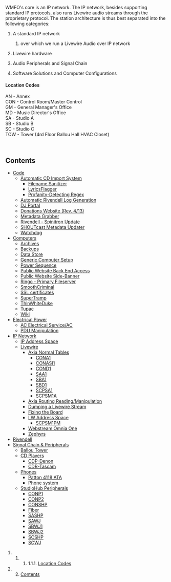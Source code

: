 WMFO's core is an IP network. The IP network, besides supporting
standard IP protocols, also runs Livewire audio streams through the
proprietary protocol. The station architecture is thus best separated
into the following categories:

1.  A standard IP network
    1.  over which we run a Livewire Audio over IP network

2.  Livewire hardware
3.  Audio Peripherals and Signal Chain
4.  Software Solutions and Computer Configurations

#### Location Codes 

AN - Annex\
 CON - Control Room/Master Control\
 GM - General Manager's Office\
 MD - Music Director's Office\
 SA - Studio A\
 SB - Studio B\
 SC - Studio C\
 TOW - Tower (4rd Floor Ballou Hall HVAC Closet) 

 

Contents 
--------

-   [Code](https://wiki.wmfo.org/Operations/Station_Architecture_Overview/Code "Operations/Station_Architecture_Overview/Code")
    -   [Automatic CD Import
        System](https://wiki.wmfo.org/Operations/Station_Architecture_Overview/Code/Automatic_CD_Import_System "Operations/Station_Architecture_Overview/Code/Automatic_CD_Import_System")
        -   [Filename
            Sanitizer](https://wiki.wmfo.org/Operations/Station_Architecture_Overview/Code/Automatic_CD_Import_System/Filename_Sanitizer "Operations/Station_Architecture_Overview/Code/Automatic_CD_Import_System/Filename_Sanitizer")
        -   [LyricsFlagger](https://wiki.wmfo.org/Operations/Station_Architecture_Overview/Code/Automatic_CD_Import_System/LyricsChecker "Operations/Station_Architecture_Overview/Code/Automatic_CD_Import_System/LyricsChecker")
        -   [Profanity-Detecting
            Regex](https://wiki.wmfo.org/Operations/Station_Architecture_Overview/Code/Automatic_CD_Import_System/Profanity-Detecting_Regex "Operations/Station_Architecture_Overview/Code/Automatic_CD_Import_System/Profanity-Detecting_Regex")
    -   [Automatic Rivendell Log
        Generation](https://wiki.wmfo.org/Operations/Station_Architecture_Overview/Code/Automatic_Rivendell_Log_Generation "Operations/Station_Architecture_Overview/Code/Automatic_Rivendell_Log_Generation")
    -   [DJ
        Portal](https://wiki.wmfo.org/Operations/Station_Architecture_Overview/Code/DJ_Portal "Operations/Station_Architecture_Overview/Code/DJ_Portal")
    -   [Donations Website (Rev.
        4/13)](https://wiki.wmfo.org/Operations/Station_Architecture_Overview/Code/Donations_Website_(Rev._4%2F%2F13) "Operations/Station_Architecture_Overview/Code/Donations_Website_(Rev._4//13)")
    -   [Metadata
        Grabber](https://wiki.wmfo.org/Operations/Station_Architecture_Overview/Code/Metadata_Grabber "Operations/Station_Architecture_Overview/Code/Metadata_Grabber")
    -   [Rivendell - Spinitron
        Update](https://wiki.wmfo.org/Operations/Station_Architecture_Overview/Code/Rivendell_-_Spinitron_Update "Operations/Station_Architecture_Overview/Code/Rivendell_-_Spinitron_Update")
    -   [SHOUTcast Metadata
        Updater](https://wiki.wmfo.org/Operations/Station_Architecture_Overview/Code/SHOUTcast_Metadata_Updater "Operations/Station_Architecture_Overview/Code/SHOUTcast_Metadata_Updater")
    -   [Watchdog](https://wiki.wmfo.org/Operations/Station_Architecture_Overview/Code/Watchdog "Operations/Station_Architecture_Overview/Code/Watchdog")
-   [Computers](https://wiki.wmfo.org/Operations/Station_Architecture_Overview/Computers "Operations/Station_Architecture_Overview/Computers")
    -   [Archives](https://wiki.wmfo.org/Operations/Station_Architecture_Overview/Computers/Archives "Operations/Station_Architecture_Overview/Computers/Archives")
    -   [Backups](https://wiki.wmfo.org/Operations/Station_Architecture_Overview/Computers/Backups "Operations/Station_Architecture_Overview/Computers/Backups")
    -   [Data
        Store](https://wiki.wmfo.org/Operations/Station_Architecture_Overview/Computers/Data_Store "Operations/Station_Architecture_Overview/Computers/Data_Store")
    -   [Generic Computer
        Setup](https://wiki.wmfo.org/Operations/Station_Architecture_Overview/Computers/Generic_Computer_Setup "Operations/Station_Architecture_Overview/Computers/Generic_Computer_Setup")
    -   [Power
        Sequence](https://wiki.wmfo.org/Operations/Station_Architecture_Overview/Computers/Power_Sequence "Operations/Station_Architecture_Overview/Computers/Power_Sequence")
    -   [Public Website Back End
        Access](https://wiki.wmfo.org/Operations/Station_Architecture_Overview/Computers/Public_Website_Back_End_Access "Operations/Station_Architecture_Overview/Computers/Public_Website_Back_End_Access")
    -   [Public Website
        Side-Banner](https://wiki.wmfo.org/Operations/Station_Architecture_Overview/Computers/Public_Website_Side-Banner "Operations/Station_Architecture_Overview/Computers/Public_Website_Side-Banner")
    -   [Ringo - Primary
        Fileserver](https://wiki.wmfo.org/Operations/Station_Architecture_Overview/Computers/Ringo_-_Primary_Fileserver "Operations/Station_Architecture_Overview/Computers/Ringo_-_Primary_Fileserver")
    -   [SmoothCriminal](https://wiki.wmfo.org/Operations/Station_Architecture_Overview/Computers/SmoothCriminal "Operations/Station_Architecture_Overview/Computers/SmoothCriminal")
    -   [SSL
        certificates](https://wiki.wmfo.org/Operations/Station_Architecture_Overview/Computers/SSL_certificates "Operations/Station_Architecture_Overview/Computers/SSL_certificates")
    -   [SuperTramp](https://wiki.wmfo.org/Operations/Station_Architecture_Overview/Computers/SuperTramp "Operations/Station_Architecture_Overview/Computers/SuperTramp")
    -   [ThinWhiteDuke](https://wiki.wmfo.org/Operations/Station_Architecture_Overview/Computers/ThinWhiteDuke "Operations/Station_Architecture_Overview/Computers/ThinWhiteDuke")
    -   [Tupac](https://wiki.wmfo.org/Operations/Station_Architecture_Overview/Computers/Tupac "Operations/Station_Architecture_Overview/Computers/Tupac")
    -   [Wiki](https://wiki.wmfo.org/Operations/Station_Architecture_Overview/Computers/Wiki "Operations/Station_Architecture_Overview/Computers/Wiki")
-   [Electrical
    Power](https://wiki.wmfo.org/Operations/Station_Architecture_Overview/Electrical_Power "Operations/Station_Architecture_Overview/Electrical_Power")
    -   [AC Electrical
        Service/AC](https://wiki.wmfo.org/Operations/Station_Architecture_Overview/Electrical_Power/AC_Electrical_Service%2F%2FAC "Operations/Station_Architecture_Overview/Electrical_Power/AC_Electrical_Service//AC")
    -   [PDU
        Manipulation](https://wiki.wmfo.org/Operations/Station_Architecture_Overview/Electrical_Power/PDU_Manipulation "Operations/Station_Architecture_Overview/Electrical_Power/PDU_Manipulation")
-   [IP
    Network](https://wiki.wmfo.org/Operations/Station_Architecture_Overview/IP_Network "Operations/Station_Architecture_Overview/IP_Network")
    -   [IP Address
        Space](https://wiki.wmfo.org/Operations/Station_Architecture_Overview/IP_Network/IP_Address_Space "Operations/Station_Architecture_Overview/IP_Network/IP_Address_Space")
    -   [Livewire](https://wiki.wmfo.org/Operations/Station_Architecture_Overview/IP_Network/Livewire "Operations/Station_Architecture_Overview/IP_Network/Livewire")
        -   [Axia Normal
            Tables](https://wiki.wmfo.org/Operations/Station_Architecture_Overview/IP_Network/Livewire/Axia_Normal_Tables "Operations/Station_Architecture_Overview/IP_Network/Livewire/Axia_Normal_Tables")
            -   [CONA1](https://wiki.wmfo.org/Operations/Station_Architecture_Overview/IP_Network/Livewire/Axia_Normal_Tables/CONA1 "Operations/Station_Architecture_Overview/IP_Network/Livewire/Axia_Normal_Tables/CONA1")
            -   [CONASI1](https://wiki.wmfo.org/Operations/Station_Architecture_Overview/IP_Network/Livewire/Axia_Normal_Tables/CONASI1 "Operations/Station_Architecture_Overview/IP_Network/Livewire/Axia_Normal_Tables/CONASI1")
            -   [COND1](https://wiki.wmfo.org/Operations/Station_Architecture_Overview/IP_Network/Livewire/Axia_Normal_Tables/COND1 "Operations/Station_Architecture_Overview/IP_Network/Livewire/Axia_Normal_Tables/COND1")
            -   [SAA1](https://wiki.wmfo.org/Operations/Station_Architecture_Overview/IP_Network/Livewire/Axia_Normal_Tables/SAA1 "Operations/Station_Architecture_Overview/IP_Network/Livewire/Axia_Normal_Tables/SAA1")
            -   [SBA1](https://wiki.wmfo.org/Operations/Station_Architecture_Overview/IP_Network/Livewire/Axia_Normal_Tables/SBA1 "Operations/Station_Architecture_Overview/IP_Network/Livewire/Axia_Normal_Tables/SBA1")
            -   [SBD1](https://wiki.wmfo.org/Operations/Station_Architecture_Overview/IP_Network/Livewire/Axia_Normal_Tables/SBD1 "Operations/Station_Architecture_Overview/IP_Network/Livewire/Axia_Normal_Tables/SBD1")
            -   [SCPSA1](https://wiki.wmfo.org/Operations/Station_Architecture_Overview/IP_Network/Livewire/Axia_Normal_Tables/SCPSA1 "Operations/Station_Architecture_Overview/IP_Network/Livewire/Axia_Normal_Tables/SCPSA1")
            -   [SCPSM1A](https://wiki.wmfo.org/Operations/Station_Architecture_Overview/IP_Network/Livewire/Axia_Normal_Tables/SCPSM1A "Operations/Station_Architecture_Overview/IP_Network/Livewire/Axia_Normal_Tables/SCPSM1A")
        -   [Axia Routing
            Reading/Manipulation](https://wiki.wmfo.org/Operations/Station_Architecture_Overview/IP_Network/Livewire/Axia_Routing_Reading%2F%2FManipulation "Operations/Station_Architecture_Overview/IP_Network/Livewire/Axia_Routing_Reading//Manipulation")
        -   [Dumping a Livewire
            Stream](https://wiki.wmfo.org/Operations/Station_Architecture_Overview/IP_Network/Livewire/Dumping_a_Livewire_Stream "Operations/Station_Architecture_Overview/IP_Network/Livewire/Dumping_a_Livewire_Stream")
        -   [Fixing the
            Board](https://wiki.wmfo.org/Operations/Station_Architecture_Overview/IP_Network/Livewire/Fixing_the_Board "Operations/Station_Architecture_Overview/IP_Network/Livewire/Fixing_the_Board")
        -   [LW Address
            Space](https://wiki.wmfo.org/Operations/Station_Architecture_Overview/IP_Network/Livewire/LW_Address_Space "Operations/Station_Architecture_Overview/IP_Network/Livewire/LW_Address_Space")
            -   [SCPSM1PM](https://wiki.wmfo.org/Operations/Station_Architecture_Overview/IP_Network/Livewire/LW_Address_Space/SCPSM1PM "Operations/Station_Architecture_Overview/IP_Network/Livewire/LW_Address_Space/SCPSM1PM")
        -   [Webstream Omnia
            One](https://wiki.wmfo.org/Operations/Station_Architecture_Overview/IP_Network/Livewire/Webstream_Omnia_One "Operations/Station_Architecture_Overview/IP_Network/Livewire/Webstream_Omnia_One")
        -   [Zephyrs](https://wiki.wmfo.org/Operations/Station_Architecture_Overview/IP_Network/Livewire/Zephyrs "Operations/Station_Architecture_Overview/IP_Network/Livewire/Zephyrs")
-   [Rivendell](https://wiki.wmfo.org/Operations/Station_Architecture_Overview/Rivendell "Operations/Station_Architecture_Overview/Rivendell")
-   [Signal Chain &
    Peripherals](https://wiki.wmfo.org/index.php?title=Operations/Station_Architecture_Overview/Signal_Chain_%26_Peripherals "Operations/Station_Architecture_Overview/Signal_Chain_&_Peripherals")
    -   [Ballou
        Tower](https://wiki.wmfo.org/index.php?title=Operations/Station_Architecture_Overview/Signal_Chain_%26_Peripherals/Ballou_Tower "Operations/Station_Architecture_Overview/Signal_Chain_&_Peripherals/Ballou_Tower")
    -   [CD
        Players](https://wiki.wmfo.org/index.php?title=Operations/Station_Architecture_Overview/Signal_Chain_%26_Peripherals/CD_Players "Operations/Station_Architecture_Overview/Signal_Chain_&_Peripherals/CD_Players")
        -   [CDP-Denon](https://wiki.wmfo.org/index.php?title=Operations/Station_Architecture_Overview/Signal_Chain_%26_Peripherals/CD_Players/CDP-Denon "Operations/Station_Architecture_Overview/Signal_Chain_&_Peripherals/CD_Players/CDP-Denon")
        -   [CDR-Tascam](https://wiki.wmfo.org/index.php?title=Operations/Station_Architecture_Overview/Signal_Chain_%26_Peripherals/CD_Players/CDR-Tascam "Operations/Station_Architecture_Overview/Signal_Chain_&_Peripherals/CD_Players/CDR-Tascam")
    -   [Phones](https://wiki.wmfo.org/index.php?title=Operations/Station_Architecture_Overview/Signal_Chain_%26_Peripherals/Phones "Operations/Station_Architecture_Overview/Signal_Chain_&_Peripherals/Phones")
        -   [Patton 4118
            ATA](https://wiki.wmfo.org/index.php?title=Operations/Station_Architecture_Overview/Signal_Chain_%26_Peripherals/Phones/Patton_4118_ATA "Operations/Station_Architecture_Overview/Signal_Chain_&_Peripherals/Phones/Patton_4118_ATA")
        -   [Phone
            system](https://wiki.wmfo.org/index.php?title=Operations/Station_Architecture_Overview/Signal_Chain_%26_Peripherals/Phones/Phone_system "Operations/Station_Architecture_Overview/Signal_Chain_&_Peripherals/Phones/Phone_system")
    -   [StudioHub
        Peripherals](https://wiki.wmfo.org/index.php?title=Operations/Station_Architecture_Overview/Signal_Chain_%26_Peripherals/StudioHub_Peripherals "Operations/Station_Architecture_Overview/Signal_Chain_&_Peripherals/StudioHub_Peripherals")
        -   [CONP1](https://wiki.wmfo.org/index.php?title=Operations/Station_Architecture_Overview/Signal_Chain_%26_Peripherals/StudioHub_Peripherals/CONP1 "Operations/Station_Architecture_Overview/Signal_Chain_&_Peripherals/StudioHub_Peripherals/CONP1")
        -   [CONP2](https://wiki.wmfo.org/index.php?title=Operations/Station_Architecture_Overview/Signal_Chain_%26_Peripherals/StudioHub_Peripherals/CONP2 "Operations/Station_Architecture_Overview/Signal_Chain_&_Peripherals/StudioHub_Peripherals/CONP2")
        -   [CONSHP](https://wiki.wmfo.org/index.php?title=Operations/Station_Architecture_Overview/Signal_Chain_%26_Peripherals/StudioHub_Peripherals/CONSHP "Operations/Station_Architecture_Overview/Signal_Chain_&_Peripherals/StudioHub_Peripherals/CONSHP")
        -   [Fiber](https://wiki.wmfo.org/index.php?title=Operations/Station_Architecture_Overview/Signal_Chain_%26_Peripherals/StudioHub_Peripherals/Fiber "Operations/Station_Architecture_Overview/Signal_Chain_&_Peripherals/StudioHub_Peripherals/Fiber")
        -   [SASHP](https://wiki.wmfo.org/index.php?title=Operations/Station_Architecture_Overview/Signal_Chain_%26_Peripherals/StudioHub_Peripherals/SASHP "Operations/Station_Architecture_Overview/Signal_Chain_&_Peripherals/StudioHub_Peripherals/SASHP")
        -   [SAWJ](https://wiki.wmfo.org/index.php?title=Operations/Station_Architecture_Overview/Signal_Chain_%26_Peripherals/StudioHub_Peripherals/SAWJ "Operations/Station_Architecture_Overview/Signal_Chain_&_Peripherals/StudioHub_Peripherals/SAWJ")
        -   [SBWJ1](https://wiki.wmfo.org/index.php?title=Operations/Station_Architecture_Overview/Signal_Chain_%26_Peripherals/StudioHub_Peripherals/SBWJ1 "Operations/Station_Architecture_Overview/Signal_Chain_&_Peripherals/StudioHub_Peripherals/SBWJ1")
        -   [SBWJ2](https://wiki.wmfo.org/index.php?title=Operations/Station_Architecture_Overview/Signal_Chain_%26_Peripherals/StudioHub_Peripherals/SBWJ2 "Operations/Station_Architecture_Overview/Signal_Chain_&_Peripherals/StudioHub_Peripherals/SBWJ2")
        -   [SCSHP](https://wiki.wmfo.org/index.php?title=Operations/Station_Architecture_Overview/Signal_Chain_%26_Peripherals/StudioHub_Peripherals/SCSHP "Operations/Station_Architecture_Overview/Signal_Chain_&_Peripherals/StudioHub_Peripherals/SCSHP")
        -   [SCWJ](https://wiki.wmfo.org/index.php?title=Operations/Station_Architecture_Overview/Signal_Chain_%26_Peripherals/StudioHub_Peripherals/SCWJ "Operations/Station_Architecture_Overview/Signal_Chain_&_Peripherals/StudioHub_Peripherals/SCWJ")

1.  1.  1.  1.1.1. [Location Codes](#Location_Codes)

2.  2. [Contents](#Contents)

